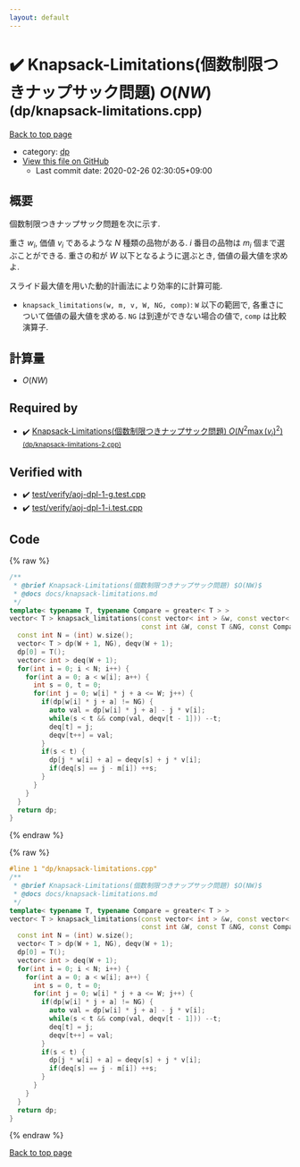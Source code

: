 ```yaml
---
layout: default
---
```


<!-- mathjax config similar to math.stackexchange -->
<script type="text/javascript" async
  src="https://cdnjs.cloudflare.com/ajax/libs/mathjax/2.7.5/MathJax.js?config=TeX-MML-AM_CHTML">
</script>
<script type="text/x-mathjax-config">
  MathJax.Hub.Config({
    TeX: { equationNumbers: { autoNumber: "AMS" }},
    tex2jax: {
      inlineMath: [ ['$','$'] ],
      processEscapes: true
    },
    "HTML-CSS": { matchFontHeight: false },
    displayAlign: "left",
    displayIndent: "2em"
  });
</script>

<script type="text/javascript" src="https://cdnjs.cloudflare.com/ajax/libs/jquery/3.4.1/jquery.min.js"></script>
<script src="https://cdn.jsdelivr.net/npm/jquery-balloon-js@1.1.2/jquery.balloon.min.js" integrity="sha256-ZEYs9VrgAeNuPvs15E39OsyOJaIkXEEt10fzxJ20+2I=" crossorigin="anonymous"></script>
<script type="text/javascript" src="../../assets/js/copy-button.js"></script>
<link rel="stylesheet" href="../../assets/css/copy-button.css" />


# :heavy_check_mark: Knapsack-Limitations(個数制限つきナップサック問題) $O(NW)$ <small>(dp/knapsack-limitations.cpp)</small>

<a href="../../index.html">Back to top page</a>

* category: <a href="../../index.html#95687afb5d9a2a9fa39038f991640b0c">dp</a>
* <a href="{{ site.github.repository_url }}/blob/master/dp/knapsack-limitations.cpp">View this file on GitHub</a>
    - Last commit date: 2020-02-26 02:30:05+09:00




## 概要

個数制限つきナップサック問題を次に示す.

重さ $w_i$, 価値 $v_i$ であるような $N$ 種類の品物がある. $i$ 番目の品物は $m_i$ 個まで選ぶことができる. 重さの和が $W$ 以下となるように選ぶとき, 価値の最大値を求めよ.

スライド最大値を用いた動的計画法により効率的に計算可能.

* `knapsack_limitations(w, m, v, W, NG, comp)`: `W` 以下の範囲で, 各重さについて価値の最大値を求める. `NG` は到達ができない場合の値で, `comp` は比較演算子.

## 計算量

* $O(NW)$


## Required by

* :heavy_check_mark: <a href="knapsack-limitations-2.cpp.html">Knapsack-Limitations(個数制限つきナップサック問題) $O(N^2 \max(v_i)^2)$ <small>(dp/knapsack-limitations-2.cpp)</small></a>


## Verified with

* :heavy_check_mark: <a href="../../verify/test/verify/aoj-dpl-1-g.test.cpp.html">test/verify/aoj-dpl-1-g.test.cpp</a>
* :heavy_check_mark: <a href="../../verify/test/verify/aoj-dpl-1-i.test.cpp.html">test/verify/aoj-dpl-1-i.test.cpp</a>


## Code

<a id="unbundled"></a>
{% raw %}
```cpp
/**
 * @brief Knapsack-Limitations(個数制限つきナップサック問題) $O(NW)$
 * @docs docs/knapsack-limitations.md
 */
template< typename T, typename Compare = greater< T > >
vector< T > knapsack_limitations(const vector< int > &w, const vector< int > &m, const vector< T > &v,
                                 const int &W, const T &NG, const Compare &comp = Compare()) {
  const int N = (int) w.size();
  vector< T > dp(W + 1, NG), deqv(W + 1);
  dp[0] = T();
  vector< int > deq(W + 1);
  for(int i = 0; i < N; i++) {
    for(int a = 0; a < w[i]; a++) {
      int s = 0, t = 0;
      for(int j = 0; w[i] * j + a <= W; j++) {
        if(dp[w[i] * j + a] != NG) {
          auto val = dp[w[i] * j + a] - j * v[i];
          while(s < t && comp(val, deqv[t - 1])) --t;
          deq[t] = j;
          deqv[t++] = val;
        }
        if(s < t) {
          dp[j * w[i] + a] = deqv[s] + j * v[i];
          if(deq[s] == j - m[i]) ++s;
        }
      }
    }
  }
  return dp;
}

```
{% endraw %}

<a id="bundled"></a>
{% raw %}
```cpp
#line 1 "dp/knapsack-limitations.cpp"
/**
 * @brief Knapsack-Limitations(個数制限つきナップサック問題) $O(NW)$
 * @docs docs/knapsack-limitations.md
 */
template< typename T, typename Compare = greater< T > >
vector< T > knapsack_limitations(const vector< int > &w, const vector< int > &m, const vector< T > &v,
                                 const int &W, const T &NG, const Compare &comp = Compare()) {
  const int N = (int) w.size();
  vector< T > dp(W + 1, NG), deqv(W + 1);
  dp[0] = T();
  vector< int > deq(W + 1);
  for(int i = 0; i < N; i++) {
    for(int a = 0; a < w[i]; a++) {
      int s = 0, t = 0;
      for(int j = 0; w[i] * j + a <= W; j++) {
        if(dp[w[i] * j + a] != NG) {
          auto val = dp[w[i] * j + a] - j * v[i];
          while(s < t && comp(val, deqv[t - 1])) --t;
          deq[t] = j;
          deqv[t++] = val;
        }
        if(s < t) {
          dp[j * w[i] + a] = deqv[s] + j * v[i];
          if(deq[s] == j - m[i]) ++s;
        }
      }
    }
  }
  return dp;
}

```
{% endraw %}

<a href="../../index.html">Back to top page</a>

